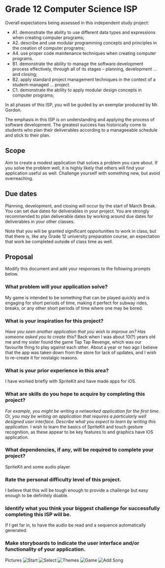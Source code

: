 # Grade 12 Computer Science ISP

Overall expectations being assessed in this independent study project:

* A1. 	demonstrate the ability to use different data types and expressions when creating computer programs;
* A2. 	describe and use modular programming concepts and principles in the creation of computer programs;
* A4. 	use proper code maintenance techniques when creating computer programs.
* B1. 	demonstrate the ability to manage the software development process effectively, through all of its stages – planning, development ... and closing;
* B2. 	apply standard project management techniques in the context of a student-managed ... project.
* C1. 	demonstrate the ability to apply modular design concepts in computer programs;

In all phases of this ISP, you will be guided by an exemplar produced by Mr. Gordon.

The emphasis in this ISP is on understanding and applying the process of software development. The greatest success has historically come to students who plan their deliverables according to a manageeable schedule and stick to their plan.

## Scope

Aim to create a modest application that solves a problem you care about. If you solve the problem well, it is highly likely that others will find your application useful as well. Challenge yourself with something new, but avoid overreaching.

## Due dates

Planning, development, and closing will occur by the start of March Break. You can set due dates for deliverables in your project. You are strongly recommended to plan deliverable dates by working around due dates for deliverables in your other classes.

Note that you will be granted significant opportunities to work in class, but that there is, like any Grade 12 university preparation course, an expectation that work be completed outside of class time as well.

## Proposal

Modify this document and add your responses to the following prompts below.

### What problem will your application solve?

My game is intended to be something that can be played quickly and is engaging for short periods of time, making it perfect for subway rides, breaks, or any other short periods of time where one may be bored.


### What is your inspiration for this project?

*Have you seen another application that you wish to improve on? Has someone asked you to create this?*
Back when I was about 10(?) years old me and my sister found the game Tap Tap Revenge, which was our favourite thing to play against each other. About a year or two ago I believe that the app was taken down from the store for lack of updates, and I wish to re-create it for nostalgic reasons.

### What is your prior experience in this area?

I have worked briefly with SpriteKit and have made apps for iOS.

### What are skills do you hope to acquire by completing this project?

*For example, you might be writing a networked application for the first time. Or, you may be writing an application that requires a particularly well designed user interface. Describe what you expect to learn by writing this application.*
I wish to learn the basics of SpriteKit and touch gesture recognition, as these appear to be key features to and graphics have iOS application.

### What dependencies, if any, will be required to complete your project?

SpriteKit and some audio player.

### Rate the personal difficulty level of this project.

I believe that this will be tough enough to provide a challenge but easy enough to be definitely doable.

### Identify what you think your biggest challenge for successfully completing this ISP will be.

If I get far in, to have the audio be read and a sequence automatically generated.

### Make storyboards to indicate the user interface and/or functionality of your application.

Pictures
![Start](https://github.com/rsgc-leder-b/ics4u-isp-music-game/blob/master/Music%20Game/IMG_0118.JPG)
![Select](https://github.com/rsgc-leder-b/ics4u-isp-music-game/blob/master/Music%20Game/IMG_0117.JPG)
![Themes](https://github.com/rsgc-leder-b/ics4u-isp-music-game/blob/master/Music%20Game/IMG_0115.JPG)
![Game](https://github.com/rsgc-leder-b/ics4u-isp-music-game/blob/master/Music%20Game/IMG_0116.JPG)
![Add Song](https://github.com/rsgc-leder-b/ics4u-isp-music-game/blob/master/Music%20Game/IMG_0114.JPG)


